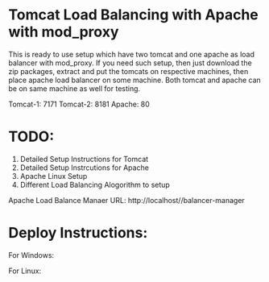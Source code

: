 # Tomcat Load Balancing with Apache with mod_proxy

This is ready to use setup which have two tomcat and one apache as load balancer with mod_proxy. If you need such setup, then just download the zip packages, extract and put the tomcats on respective machines, then place apache load balancer on some machine. Both tomcat and apache can be on same machine as well for testing. 

Tomcat-1: 7171
Tomcat-2: 8181
Apache: 80

# TODO: 
1. Detailed Setup Instructions for Tomcat
2. Detailed Setup Instrcutions for Apache
3. Apache Linux Setup
4. Different Load Balancing Alogorithm to setup

Apache Load Balance Manaer URL: http://localhost//balancer-manager

# Deploy Instructions: 

For Windows:


For Linux:

